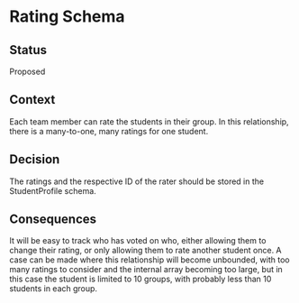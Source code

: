 # Rating Schema

## Status

Proposed

## Context

Each team member can rate the students in their group. In this relationship, there is a many-to-one, many ratings for one student.

## Decision

The ratings and the respective ID of the rater should be stored in the StudentProfile schema.

## Consequences

It will be easy to track who has voted on who, either allowing them to change their rating, or only allowing them to rate another student once. A case can be made where this relationship will become unbounded, with too many ratings to consider and the internal array becoming too large, but in this case the student is limited to 10 groups, with probably less than 10 students in each group.